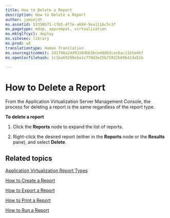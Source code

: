 ```yaml
---
title: How to Delete a Report
description: How to Delete a Report
author: jamiejdt
ms.assetid: 53350b71-1fb5-4f7e-a684-9ea1116c5c3f
ms.pagetype: mdop, appcompat, virtualization
ms.mktglfcycl: deploy
ms.sitesec: library
ms.prod: w8
translationtype: Human Translation
ms.sourcegitcommit: 2d1f98a24d9330d6b3bce488b2cac6ac11b5e4bf
ms.openlocfilehash: 1c1ba69290eba1c770d3e25b75922b69b41da51b

---
```



# How to Delete a Report


From the Application Virtualization Server Management Console, the process for deleting a report is the same regardless of the report type.

**To delete a report**

1.  Click the **Reports** node to expand the list of reports.

2.  Right-click the desired report (either in the **Reports** node or the **Results** pane), and select **Delete**.

## Related topics


[Application Virtualization Report Types](application-virtualization-report-types.md)

[How to Create a Report](how-to-create-a-reportserver.md)

[How to Export a Report](how-to-export-a-reportserver.md)

[How to Print a Report](how-to-print-a-reportserver.md)

[How to Run a Report](how-to-run-a-reportserver.md)

 

 








<!--HONumber=Jun16_HO4-->



